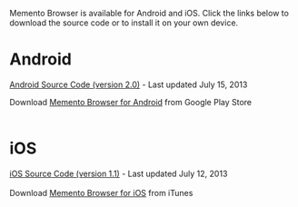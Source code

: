 Memento Browser is available for Android and iOS. Click the links below to download the source code or to install it on your own device.

# Android #

[Android Source Code (version 2.0)](https://docs.google.com/file/d/0B8HG9jJRmTaEVHZUQXVZRThpdkU/edit?usp=sharing) - Last updated July 15, 2013

Download [Memento Browser for Android](https://play.google.com/store/apps/details?id=dev.memento) from Google Play Store
<br><br>

<h1>iOS</h1>

<a href='https://docs.google.com/file/d/0B8HG9jJRmTaEaGN1UlF1TWwyb3c/edit?usp=sharing'>iOS Source Code (version 1.1)</a> - Last updated July 12, 2013<br>
<br>
Download <a href='https://itunes.apple.com/us/app/memento-browser/id552478522?mt=8'>Memento Browser for iOS</a> from iTunes